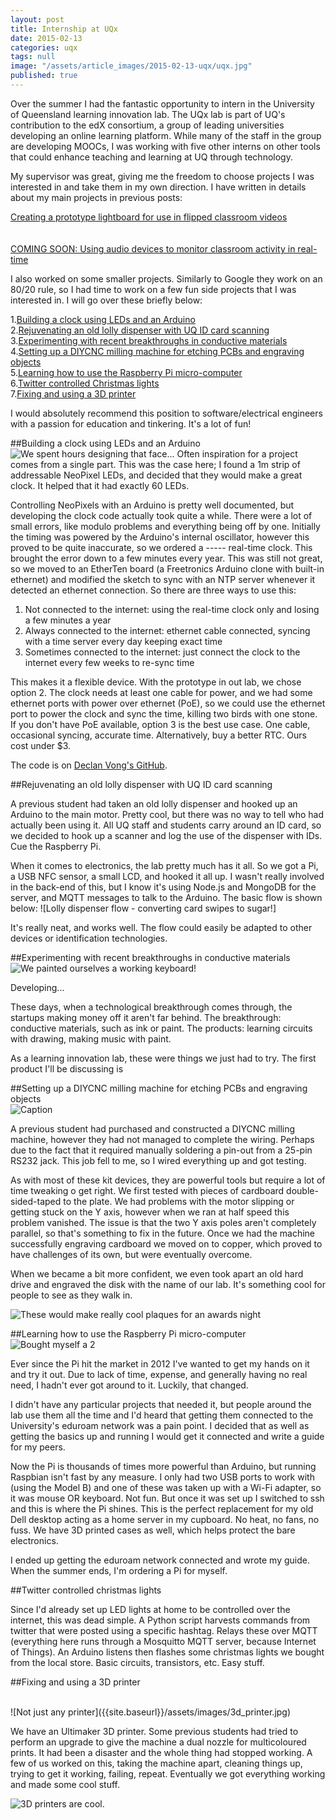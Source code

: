 ```yaml
---
layout: post
title: Internship at UQx
date: 2015-02-13
categories: uqx
tags: null
image: "/assets/article_images/2015-02-13-uqx/uqx.jpg"
published: true
---
```


Over the summer I had the fantastic opportunity to intern in the University of Queensland learning innovation lab. The UQx lab is part of UQ's contribution to the edX consortium, a group of leading universities developing an online learning platform. While many of the staff in the group are developing MOOCs, I was working with five other interns on other tools that could enhance teaching and learning at UQ through technology. 

My supervisor was great, giving me the freedom to choose projects I was interested in and take them in my own direction. I have written in details about my main projects in previous posts:

<a href="{{site.baseurl}}/uqx/video/2015/02/14/uqx-lightboard.html" rel="Creating a prototype lightboard for use in flipped classroom videos"><img src="{{site.baseurl}}/assets/images/me_and_the_lightboard.jpg" alt="" />Creating a prototype lightboard for use in flipped classroom videos</a>
<br><br><br>
<a href="{{site.baseurl}}" rel=""><img src="{{site.baseurl}}/assets/images/arduino_audio.jpg" alt="" />COMING SOON: Using audio devices to monitor classroom activity in real-time</a>

I also worked on some smaller projects. Similarly to Google they work on an 80/20 rule, so I had time to work on a few fun side projects that I was interested in. I will go over these briefly below:


1.<a href="#clock">Building a clock using LEDs and an Arduino</a><br>
2.<a href="#lolly">Rejuvenating an old lolly dispenser with UQ ID card scanning</a><br>
3.<a href="#conductive">Experimenting with recent breakthroughs in conductive materials</a><br>
4.<a href="#millingmachine">Setting up a DIYCNC milling machine for etching PCBs and engraving objects</a><br>
5.<a href="#pi">Learning how to use the Raspberry Pi micro-computer</a><br>
6.<a href="#lights">Twitter controlled Christmas lights</a><br>
7.<a href="#printer">Fixing and using a 3D printer</a>

I would absolutely recommend this position to software/electrical engineers with a passion for education and tinkering. It's a lot of fun! 

##<a name="clock"></a>Building a clock using LEDs and an Arduino
<br>
![We spent hours designing that face...]({{site.baseurl}}/assets/images/led_clock.jpg)
Often inspiration for a project comes from a single part. This was the case here; I found a 1m strip of addressable NeoPixel LEDs, and decided that  they would make a great clock. It helped that it had exactly 60 LEDs.

Controlling NeoPixels with an Arduino is pretty well documented, but developing the clock code actually took quite a while. There were a lot of small errors, like modulo problems and everything being off by one. Initially the timing was powered by the Arduino's internal oscillator,  however this proved to be quite inaccurate, so we ordered a ----- real-time clock. This brought the error down to a few minutes every year. This was still not great, so we moved to an EtherTen board (a Freetronics Arduino clone with built-in ethernet) and modified the sketch to sync with an NTP server whenever it detected an ethernet connection. So there are three ways to use this:

1. Not connected to the internet: using the real-time clock only and losing a few minutes a year
2. Always connected to the internet: ethernet cable connected, syncing with a time server every day keeping exact time
3. Sometimes connected to the internet: just connect the clock to the internet every few weeks to re-sync time


This makes it a flexible device. With the prototype in out lab, we chose option 2. The clock needs at least one cable for power, and we had some ethernet ports with power over ethernet (PoE), so we could use the ethernet port to power the clock and sync the time, killing two birds with one stone. If you don't have PoE available, option 3 is the best use case. One cable, occasional syncing, accurate time. Alternatively, buy a better RTC. Ours cost under $3. 

The code is on <a href="">Declan Vong's GitHub</a>.

##<a name="lolly"></a>Rejuvenating an old lolly dispenser with UQ ID card scanning

A previous student had taken an old lolly dispenser and hooked up an Arduino to the main motor. Pretty cool, but there was no way to tell who had actually been using it. All UQ staff and students carry around an ID card, so we decided to hook up a scanner and log the use of the dispenser with IDs. Cue the Raspberry Pi.

When it comes to electronics, the lab pretty much has it all. So we got a Pi, a USB NFC sensor, a small LCD, and hooked it all up. I wasn't really involved in the back-end of this, but I know it's using Node.js and MongoDB for the server, and MQTT messages to talk to the Arduino. The basic flow is shown below:
![Lolly dispenser flow - converting card swipes to sugar!]

It's really neat, and works well. The flow could easily be adapted to other devices or identification technologies. 



##<a name="conductive"></a>Experimenting with recent breakthroughs in conductive materials
<br>
![We painted ourselves a working keyboard!]({{site.baseurl}}/assets/images/conductive_keyboard.jpg)

Developing...

These days, when a technological breakthrough comes through, the startups making money off it aren't far behind. 
The breakthrough: conductive materials, such as ink or paint.
The products: learning circuits with drawing, making music with paint.

As a learning innovation lab, these were things we just had to try. The first product I'll be discussing is 

##<a name="millingmachine"></a>Setting up a DIYCNC milling machine for etching PCBs and engraving objects
<br>
![Caption]({{site.baseurl}}/assets/images/.jpg)

A previous student had purchased and constructed a DIYCNC milling machine, however they had not managed to complete the wiring. Perhaps due to the fact that it required manually soldering a pin-out from a 25-pin RS232 jack. This job fell to me, so I wired everything up and got testing.

As with most of these kit devices, they are powerful tools but require a lot of time tweaking o get right. We first tested with pieces of cardboard double-sided-taped to the plate. We had problems with the motor slipping or getting stuck on the Y axis, however when we ran at half speed this problem vanished. The issue is that the two Y axis poles aren't completely parallel, so that's something to fix in the future. Once we had the machine successfully engraving cardboard we moved on to copper, which proved to have challenges of its own, but were eventually overcome. 

When we became a bit more confident, we even took apart an old hard drive and engraved the disk with the name of our lab. It's something cool for people to see as they walk in.

![These would make really cool plaques for an awards night]({{site.baseurl}}/assets/images/engraved_hdd.jpg)

##<a name="pi"></a>Learning how to use the Raspberry Pi micro-computer
<br>
![Bought myself a 2]({{site.baseurl}}/assets/images/pi2.jpg)

Ever since the Pi hit the market in 2012 I've wanted to get my hands on it and try it out. Due to lack of time, expense, and generally having no real need,  I hadn't ever got around to it. Luckily, that changed.

I didn't have any particular projects that needed it, but people around the lab use them all the time and I'd heard that getting them connected to the University's eduroam network was a pain point. I decided that as well as getting the basics up and running I would get it connected and write a guide for my peers. 

Now the Pi is thousands of times more powerful than Arduino, but running Raspbian isn't fast by any measure. I only had two USB ports to work with (using the Model B) and one of these was taken up with a Wi-Fi adapter, so it was mouse OR keyboard. Not fun. But once it was set up I switched to ssh and this is where the Pi shines. This is the perfect replacement for my old Dell desktop acting as a home server in my cupboard. No heat, no fans, no fuss. We have 3D printed cases as well, which helps protect the bare electronics. 

I ended up getting the eduroam network connected and wrote my guide. When the summer ends, I'm ordering a Pi for myself.

##<a name="lights"></a>Twitter controlled christmas lights

Since I'd already set up LED lights at home to be controlled over the internet, this was dead simple. A Python script harvests commands from twitter that were posted using a specific hashtag. Relays these over MQTT (everything here runs through a Mosquitto MQTT server, because Internet of Things). An Arduino listens then flashes some christmas lights we bought from the local store. Basic circuits, transistors, etc. Easy stuff.

##<a name="printer"></a>Fixing and using a 3D printer

<br>
![Not just any printer]({{site.baseurl}}/assets/images/3d_printer.jpg)

We have an Ultimaker 3D printer. Some previous students had tried to perform an upgrade to give the machine a dual nozzle for multicoloured prints. It had been a disaster and the whole thing had stopped working. A few of us worked on this, taking the machine apart, cleaning things up, trying to get it working, failing, repeat. Eventually we got everything working and made some cool stuff.

![3D printers are cool.]({{site.baseurl}}/assets/images/3d_bunny.jpg)
